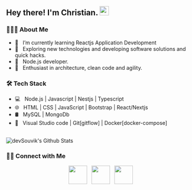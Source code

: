<h2> Hey there! I'm Christian. <img src="https://github.com/souvikguria98/souvikguria98/blob/master/Hi.gif" width="25"></h2>
<h3> 👨🏻‍💻 About Me </h3>

- 🔭 &nbsp; I’m currently learning Reactjs Application Development
- 🤔 &nbsp; Exploring new technologies and developing software solutions and quick hacks.
- 💼 &nbsp; Node.js developer.
- 🌱 &nbsp; Enthusiast in architecture, clean code and agility. 

<h3>🛠 Tech Stack</h3>

- 💻 &nbsp; Node.js | Javascript | Nestjs | Typescript 
- 🌐 &nbsp; HTML | CSS | JavaScript | Bootstrap | React/Nextjs 
- 🛢 &nbsp; MySQL | MongoDb
- 🔧 &nbsp; Visual Studio code | Git[gitflow] | Docker[docker-compose]

<br>
    <img align="center" src="https://github-readme-stats.vercel.app/api?username=Christian652&include_all_commits=true&count_private=true&show_icons=true&line_height=20&title_color=7A7ADB&icon_color=2234AE&text_color=D3D3D3&bg_color=0,000000,130F40" alt="devSouvik's Github Stats">

<h3> 🤝🏻 Connect with Me </h3>

<p align="center">
&nbsp; <a href="https://www.instagram.com/christian_devs_/" target="_blank" rel="noopener noreferrer"><img src="https://img.icons8.com/plasticine/100/000000/instagram-new.png" width="50" /></a>  
&nbsp; <a href="https://www.linkedin.com/in/christian-ferreira-80a7b8196/" target="_blank" rel="noopener noreferrer"><img src="https://img.icons8.com/plasticine/100/000000/linkedin.png" width="50" /></a>
&nbsp; <a href="mailto:christianferreira652@gmail.com" target="_blank" rel="noopener noreferrer"><img src="https://img.icons8.com/plasticine/100/000000/gmail.png"  width="50" /></a>
</p>
